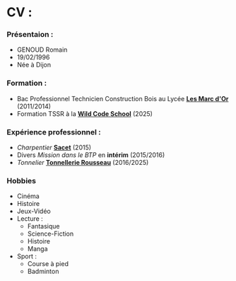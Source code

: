 # CV :

### Présentaion :

* GENOUD Romain
* 19/02/1996
* Née à Dijon

### Formation :
* Bac Professionnel Technicien Construction Bois au Lycée [**Les Marc d'Or**](https://lyc-lesmarcsdor-dijon.eclat-bfc.fr/)  (2011/2014)
* Formation TSSR à la [**Wild Code School**](https://www.wildcodeschool.com/) (2025)

### Expérience professionnel :
* _Charpentier_ [**Sacet**](https://www.maisonbois-sacet.com/) (2015)
* Divers _Mission dans le BTP_ en **intérim** (2015/2016)
* _Tonnelier_ [**Tonnellerie Rousseau**](https://www.tonnellerie-rousseau.com/) (2016/2025)

### Hobbies
* Cinéma
* Histoire
* Jeux-Vidéo
* Lecture :
  * Fantasique
  * Science-Fiction
  * Histoire
  * Manga
* Sport :
  * Course à pied
  * Badminton
